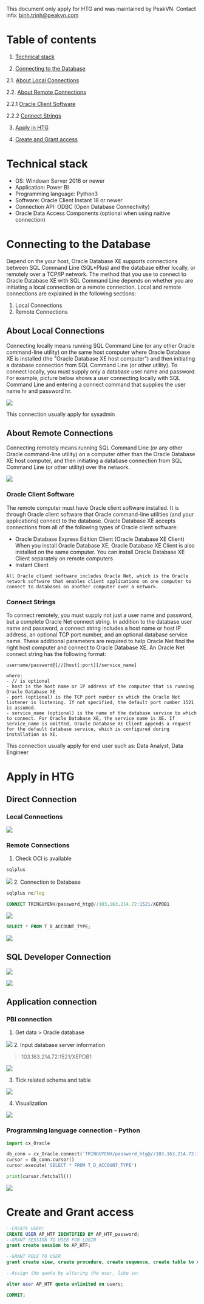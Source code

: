 This document only apply for HTG and was maintained by PeakVN. 
Contact info: binh.trinh@peakvn.com

# Table of contents
1. [Technical stack](#Technicalstack)


2. [Connecting to the Database](#2)


2.1. [About Local Connections](#2.1)

2.2. [About Remote Connections](#2.2)

2.2.1 [Oracle Client Software](#2.2.1)

2.2.2 [Connect Strings](#2.2.2)

3. [Apply in HTG](#3)

4. [Create and Grant access](#4)

# <a id='Technicalstack'>Technical stack</a>
- OS: Windown Server 2016 or newer
- Application: Power BI
- Programming language: Python3
- Software: Oracle Client Instant 18 or newer
- Connection API: ODBC (Open Database Connectivity)
- Oracle Data Access Components (optional when using naitive connection)


# <a id='2'>Connecting to the Database</a>

Depend on the your host, Oracle Database XE supports connections between SQL Command Line (SQL*Plus) and the database either locally, or remotely over a TCP/IP network. The method that you use to connect to Oracle Database XE with SQL Command Line depends on whether you are initiating a local connection or a remote connection. Local and remote connections are explained in the following sections:

1. Local Connections
2. Remote Connections

## <a id='2.1'>About Local Connections</a>

Connecting locally means running SQL Command Line (or any other Oracle command-line utility) on the same host computer where Oracle Database XE is installed (the "Oracle Database XE host computer") and then initiating a database connection from SQL Command Line (or other utility). To connect locally, you must supply only a database user name and password. For example, picture below shows a user connecting locally with SQL Command Line and entering a connect command that supplies the user name hr and password hr.

![](img/local.PNG)


This connection usually apply for sysadmin


## <a id='2.2'>About Remote Connections</a>

Connecting remotely means running SQL Command Line (or any other Oracle command-line utility) on a computer other than the Oracle Database XE host computer, and then initiating a database connection from SQL Command Line (or other utility) over the network.

![](img/remote.PNG)

### <a id='2.2.1'>Oracle Client Software</a>
The remote computer must have Oracle client software installed. It is through Oracle client software that Oracle command-line utilities (and your applications) connect to the database. Oracle Database XE accepts connections from all of the following types of Oracle client software:

- Oracle Database Express Edition Client (Oracle Database XE Client)
When you install Oracle Database XE, Oracle Database XE Client is also installed on the same computer. You can install Oracle Database XE Client separately on remote computers
- Instant Client

```
All Oracle client software includes Oracle Net, which is the Oracle network software that enables client applications on one computer to connect to databases on another computer over a network.
```

### <a id='2.2.2'>Connect Strings</a>

To connect remotely, you must supply not just a user name and password, but a complete Oracle Net connect string. In addition to the database user name and password, a connect string includes a host name or host IP address, an optional TCP port number, and an optional database service name. These additional parameters are required to help Oracle Net find the right host computer and connect to Oracle Database XE. An Oracle Net connect string has the following format:

```
username/password@[//]host[:port][/service_name]

where:
- // is optional
- host is the host name or IP address of the computer that is running Oracle Database XE
- port (optional) is the TCP port number on which the Oracle Net listener is listening. If not specified, the default port number 1521 is assumed.
- service_name (optional) is the name of the database service to which to connect. For Oracle Database XE, the service name is XE. If service_name is omitted, Oracle Database XE Client appends a request for the default database service, which is configured during installation as XE.
```

This connection usually apply for end user such as: Data Analyst, Data Engineer

# <a id='3'>Apply in HTG </a>
## Direct Connection
### Local Connections

![](img/local_htg.PNG)

### Remote Connections
1. Check OCI is available
```cmd
sqlplus
```
![](img/1.PNG)
2. Connection to Database

```cmd
sqlplus no/log
```
```sql
CONNECT TRINGUYENH/password_htg@//103.163.214.72:1521/XEPDB1
```
![](img/2.PNG)
```sql
SELECT * FROM T_D_ACCOUNT_TYPE;
```
![](img/3.PNG)

## SQL Developer Connection

![](img/4.PNG)

![](img/5.PNG)

## Application connection

### PBI connection
1. Get data > Oracle database

![](img/6.PNG)
2. Input database server information

> 103.163.214.72:1521/XEPDB1

![](img/7.PNG)

3. Tick related schema and table

![](img/8.PNG)

4. Visualization

![](img/9.PNG)

### Programming language connection - Python

```py
import cx_Oracle

db_conn = cx_Oracle.connect('TRINGUYENH/password_htg@//103.163.214.72:1521/XEPDB1', encoding = "UTF-8")
cursor = db_conn.cursor()
cursor.execute('SELECT * FROM T_D_ACCOUNT_TYPE')

print(cursor.fetchall())
```

![](img/10.PNG)

# <a id='4'>Create and Grant access</a>
```sql
--CREATE USER;
CREATE USER AP_HTF IDENTIFIED BY AP_HTF_password; 
--GRANT SESSION TO USER FOR LOGIN
grant create session to AP_HTF;

--GRANT ROLE TO USER
grant create view, create procedure, create sequence, create table to AP_HTF;

--Assign the quota by altering the user, like so:

alter user AP_HTF quota unlimited on users;

COMMIT;
```